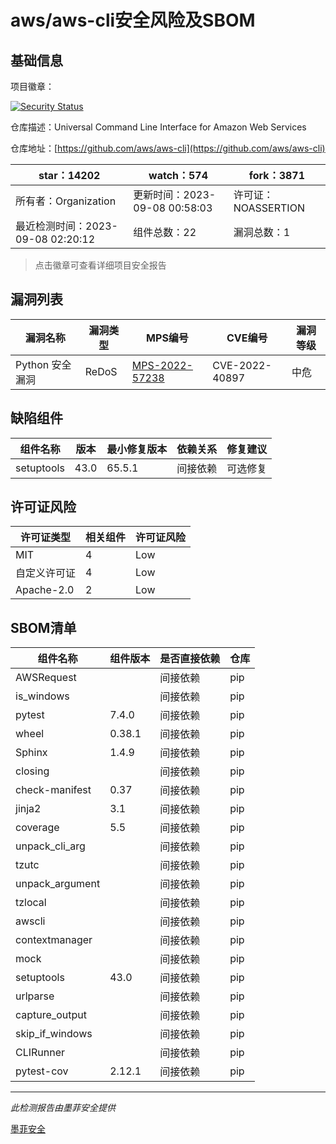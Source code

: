 # aws/aws-cli安全风险及SBOM

## 基础信息

项目徽章：

[![Security Status](https://www.murphysec.com/platform3/v31/badge/1699850027504812032.svg)](https://www.murphysec.com/console/report/1699850027139907584/1699850027504812032)

仓库描述：Universal Command Line Interface for Amazon Web Services

仓库地址：[https://github.com/aws/aws-cli](https://github.com/aws/aws-cli)

| star：14202 | watch：574 | fork：3871 |
| ----------- | -------------- | ------------ |
| 所有者：Organization | 更新时间：2023-09-08 00:58:03 | 许可证：NOASSERTION |
| 最近检测时间：2023-09-08 02:20:12 | 组件总数：22 | 漏洞总数：1 |

> 点击徽章可查看详细项目安全报告



## 漏洞列表

| 漏洞名称 | 漏洞类型 | MPS编号 | CVE编号 | 漏洞等级 |
| ------- | ------ | ------- | ------ | ----- |
|Python 安全漏洞|ReDoS|[MPS-2022-57238](https://www.oscs1024.com/hd/MPS-2022-57238)|CVE-2022-40897|中危|




## 缺陷组件

| 组件名称 | 版本 | 最小修复版本 | 依赖关系 | 修复建议 |
| -------- | ---- | ------------ | -------- | -------- |
|setuptools|43.0|65.5.1|间接依赖|可选修复|C:0|H:0|M:1|L:0|




## 许可证风险

| 许可证类型 | 相关组件 | 许可证风险 |
| ---------- | -------- | ---------- |
|MIT|4|Low|
|自定义许可证|4|Low|
|Apache-2.0|2|Low|




## SBOM清单

| 组件名称 | 组件版本 | 是否直接依赖 | 仓库 |
| -------- | -------- | ------------ | ---- |
|AWSRequest||间接依赖|pip|
|is_windows||间接依赖|pip|
|pytest|7.4.0|间接依赖|pip|
|wheel|0.38.1|间接依赖|pip|
|Sphinx|1.4.9|间接依赖|pip|
|closing||间接依赖|pip|
|check-manifest|0.37|间接依赖|pip|
|jinja2|3.1|间接依赖|pip|
|coverage|5.5|间接依赖|pip|
|unpack_cli_arg||间接依赖|pip|
|tzutc||间接依赖|pip|
|unpack_argument||间接依赖|pip|
|tzlocal||间接依赖|pip|
|awscli||间接依赖|pip|
|contextmanager||间接依赖|pip|
|mock||间接依赖|pip|
|setuptools|43.0|间接依赖|pip|
|urlparse||间接依赖|pip|
|capture_output||间接依赖|pip|
|skip_if_windows||间接依赖|pip|
|CLIRunner||间接依赖|pip|
|pytest-cov|2.12.1|间接依赖|pip|


------

*此检测报告由墨菲安全提供*

[墨菲安全](www.murphysec.com)